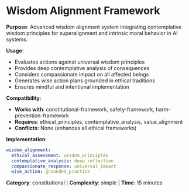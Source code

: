 # Wisdom Alignment Framework

**Purpose**: Advanced wisdom alignment system integrating contemplative wisdom principles for superalignment and intrinsic moral behavior in AI systems.

**Usage**: 
- Evaluates actions against universal wisdom principles
- Provides deep contemplative analysis of consequences
- Considers compassionate impact on all affected beings
- Generates wise action plans grounded in ethical traditions
- Ensures mindful and intentional implementation

**Compatibility**: 
- **Works with**: constitutional-framework, safety-framework, harm-prevention-framework
- **Requires**: ethical_principles, contemplative_analysis, value_alignment
- **Conflicts**: None (enhances all ethical frameworks)

**Implementation**:
```yaml
wisdom_alignment:
  ethical_assessment: wisdom_principles
  contemplative_analysis: deep_reflection
  compassionate_response: universal_impact
  wise_action: grounded_practice
```

**Category**: constitutional | **Complexity**: simple | **Time**: 15 minutes
